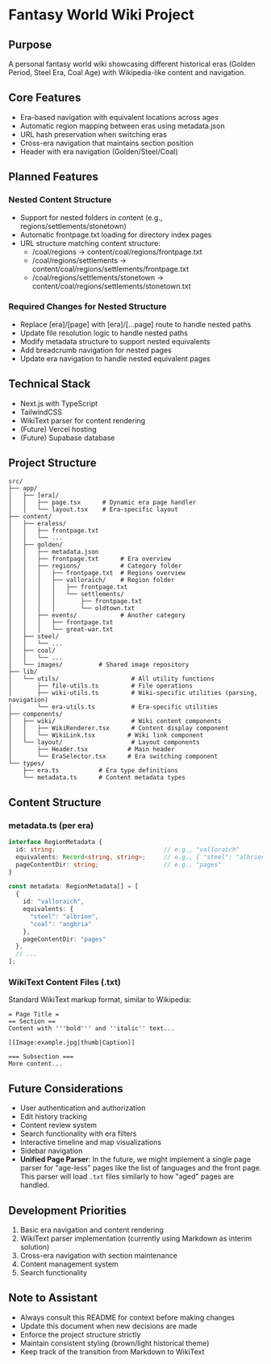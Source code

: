 # Fantasy World Wiki Project

## Purpose
A personal fantasy world wiki showcasing different historical eras (Golden Period, Steel Era, Coal Age) with Wikipedia-like content and navigation.

## Core Features
- Era-based navigation with equivalent locations across ages
- Automatic region mapping between eras using metadata.json
- URL hash preservation when switching eras
- Cross-era navigation that maintains section position
- Header with era navigation (Golden/Steel/Coal)

## Planned Features
### Nested Content Structure
- Support for nested folders in content (e.g., regions/settlements/stonetown)
- Automatic frontpage.txt loading for directory index pages
- URL structure matching content structure:
  - /coal/regions → content/coal/regions/frontpage.txt
  - /coal/regions/settlements → content/coal/regions/settlements/frontpage.txt
  - /coal/regions/settlements/stonetown → content/coal/regions/settlements/stonetown.txt

### Required Changes for Nested Structure
- Replace [era]/[page] with [era]/[...page] route to handle nested paths
- Update file resolution logic to handle nested paths
- Modify metadata structure to support nested equivalents
- Add breadcrumb navigation for nested pages
- Update era navigation to handle nested equivalent pages

## Technical Stack
- Next.js with TypeScript
- TailwindCSS
- WikiText parser for content rendering
- (Future) Vercel hosting
- (Future) Supabase database

## Project Structure
```
src/
├── app/
│   ├── [era]/
│   │   ├── page.tsx      # Dynamic era page handler
│   │   └── layout.tsx    # Era-specific layout
├── content/
│   ├── eraless/
│   │   ├── frontpage.txt
│   │   └── ...
│   ├── golden/
│   │   ├── metadata.json
│   │   ├── frontpage.txt      # Era overview
│   │   ├── regions/           # Category folder
│   │   │   ├── frontpage.txt  # Regions overview
│   │   │   ├── valloraich/    # Region folder
│   │   │   │   ├── frontpage.txt
│   │   │   │   └── settlements/
│   │   │   │       ├── frontpage.txt
│   │   │   │       └── oldtown.txt
│   │   ├── events/            # Another category
│   │   │   ├── frontpage.txt
│   │   │   └── great-war.txt
│   ├── steel/
│   │   └── ...
│   ├── coal/
│   │   └── ...
│   └── images/          # Shared image repository
├── lib/
│   └── utils/                    # All utility functions
│       ├── file-utils.ts         # File operations
│       ├── wiki-utils.ts         # Wiki-specific utilities (parsing, navigation)
│       └── era-utils.ts          # Era-specific utilities
├── components/
│   ├── wiki/                     # Wiki content components
│   │   ├── WikiRenderer.tsx      # Content display component
│   │   └── WikiLink.tsx         # Wiki link component
│   └── layout/                   # Layout components
│       ├── Header.tsx           # Main header
│       └── EraSelector.tsx      # Era switching component
└── types/
    ├── era.ts           # Era type definitions
    └── metadata.ts      # Content metadata types
```

## Content Structure

### metadata.ts (per era)
```typescript
interface RegionMetadata {
  id: string;                              // e.g., "valloraich"
  equivalents: Record<string, string>;     // e.g., { "steel": "albrion", "coal": "angbria" }
  pageContentDir: string;                  // e.g., "pages"
}

const metadata: RegionMetadata[] = [
  {
    id: "valloraich",
    equivalents: {
      "steel": "albrion",
      "coal": "angbria"
    },
    pageContentDir: "pages"
  },
  // ...
];
```

### WikiText Content Files (.txt)
Standard WikiText markup format, similar to Wikipedia:
```
= Page Title =
== Section ==
Content with '''bold''' and ''italic'' text...

[[Image:example.jpg|thumb|Caption]]

=== Subsection ===
More content...
```

## Future Considerations
- User authentication and authorization
- Edit history tracking
- Content review system
- Search functionality with era filters
- Interactive timeline and map visualizations
- Sidebar navigation
- **Unified Page Parser**: In the future, we might implement a single page parser for "age-less" pages like the list of languages and the front page. This parser will load `.txt` files similarly to how "aged" pages are handled.

## Development Priorities
1. Basic era navigation and content rendering
2. WikiText parser implementation (currently using Markdown as interim solution)
3. Cross-era navigation with section maintenance
4. Content management system
5. Search functionality

## Note to Assistant
- Always consult this README for context before making changes
- Update this document when new decisions are made
- Enforce the project structure strictly
- Maintain consistent styling (brown/light historical theme)
- Keep track of the transition from Markdown to WikiText
